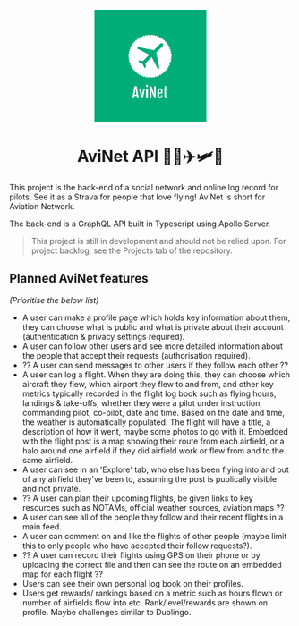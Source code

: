 <p align="center">
  <a href="https://github.com/frdwhite24/avinet-back">
   <img src="assets/avinet_logo.png" width=200>
  </a>

  <h1 align="center">AviNet API 🧑‍✈️✈️🛩️🚁</h1>
</p>

This project is the back-end of a social network and online log record for
pilots. See it as a Strava for people that love flying! AviNet is short for
Aviation Network.

The back-end is a GraphQL API built in Typescript using Apollo Server.

> This project is still in development and should not be relied upon. For
> project backlog, see the Projects tab of the repository.

## Planned AviNet features

_(Prioritise the below list)_

- A user can make a profile page which holds key information about them, they
  can choose what is public and what is private about their account
  (authentication & privacy settings required).
- A user can follow other users and see more detailed information about the
  people that accept their requests (authorisation required).
- ?? A user can send messages to other users if they follow each other ??
- A user can log a flight. When they are doing this, they can choose which
  aircraft they flew, which airport they flew to and from, and other key
  metrics typically recorded in the flight log book such as flying hours,
  landings & take-offs, whether they were a pilot under instruction, commanding
  pilot, co-pilot, date and time. Based on the date and time, the weather is
  automatically populated. The flight will have a title, a description of how
  it went, maybe some photos to go with it. Embedded with the flight post is a
  map showing their route from each airfield, or a halo around one airfield if
  they did airfield work or flew from and to the same airfield.
- A user can see in an 'Explore' tab, who else has been flying into and out of
  any airfield they've been to, assuming the post is publically visible and not
  private.
- ?? A user can plan their upcoming flights, be given links to key resources
  such as NOTAMs, official weather sources, aviation maps ??
- A user can see all of the people they follow and their recent flights in a
  main feed.
- A user can comment on and like the flights of other people (maybe limit this
  to only people who have accepted their follow requests?).
- ?? A user can record their flights using GPS on their phone or by uploading
  the correct file and then can see the route on an embedded map for each
  flight ??
- Users can see their own personal log book on their profiles.
- Users get rewards/ rankings based on a metric such as hours flown or number
  of airfields flow into etc. Rank/level/rewards are shown on profile. Maybe
  challenges similar to Duolingo.
